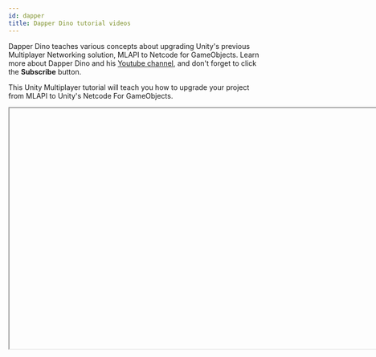 ```yaml
---
id: dapper
title: Dapper Dino tutorial videos
---
```


Dapper Dino teaches various concepts about upgrading Unity's previous Multiplayer Networking solution, MLAPI to Netcode for GameObjects. Learn more about Dapper Dino and his [Youtube channel](https://www.youtube.com/channel/UCjCpZyil4D8TBb5nVTMMaUw), and don't forget to click the **Subscribe** button.

This Unity Multiplayer tutorial will teach you how to upgrade your project from MLAPI to Unity's Netcode For GameObjects.

<Iframe url="https://www.youtube.com/embed/PnQutPyMZhI"
        width="854px"
        height="480px"
        id="myId"
        className="video-container"
        display="initial"
        position="relative"
        allow="accelerometer; autoplay; clipboard-write; encrypted-media; gyroscope; picture-in-picture"
        allowfullscreen
        />



Video published Nov 19, 2021

:::important
These tutorials use Unity v2021.1, and MLAPI 0.1.0.  For information on modifying the code for use with Netcode for GameObjects please see [here](../installation/migratingfrommlapi.md)
:::

:::contribution Community Contribution
Thank you to [DapperDino](https://www.youtube.com/channel/UCjCpZyil4D8TBb5nVTMMaUw) for the video tutorial! These contributions are a fantastic help to the community.
:::

import Iframe from 'react-iframe'
